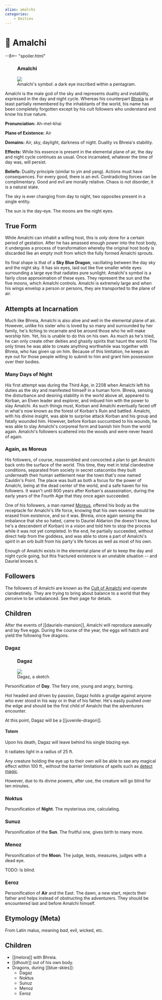 ```yaml
---
alias: amalchi
categories:
    - Deities
---
```

# 🔐 Amalchi

--8<-- "spoiler.html"

<figure class="infobox right">
  <h3>Amalchi</h3>
  <a href="/assets/images/amalchi-symbol-full.png">
    <img src="/assets/images/amalchi-symbol-tiny.png" />
  </a>
  <figcaption>
    Amalchi's symbol: a dark eye inscribed within a pentagram.
  </figcaption>
</figure>

Amalchi is the male god of the sky and represents duality and instability, expressed in the day and night cycle. Whereas his counterpart [Bhreia](bhreia.md) is at least partially remembered by the inhabitants of the world, his name has been completely forgotten except by his cult followers who understand and know his true nature.

**Pronunciation:** Ah-mel-khai

**Plane of Existence:** Air

**Domains:** Air, sky, daylight, darkness of night. Duality vs Bhreia's stability.

**Effects:** While his essence is present in the elemental plane of air, the day and night cycle continues as usual. Once incarnated, whatever the time of day was, will persist.

**Beliefs:** Duality principle (similar to yin and yang). Actions must have consequences. For every good, there is an evil. Contradicting forces can be complimentary. Good and evil are morally relative. Chaos is not disorder, it is a natural state.

The sky is ever changing from day to night, two opposites present in a single entity.

The sun is the day-eye. The moons are the night eyes.

## True Form

While Amalchi can inhabit a willing host, this is only done for a certain period of gestation. After he has amassed enough power into the host body, it undergoes a process of transformation whereby the original host body is discarded like an empty molt from which the fully formed Amalchi sprouts.

Its final shape is that of a **Sky Blue Dragon**, vacillating between the day sky and the night sky. It has six eyes, laid out like five smaller white eyes surrounding a large eye that radiates pure sunlight. Amalchi's symbol is a fairly close approximation of these eyes. They represent the sun and the five moons, which Amalchi controls. Amalchi is extremely large and when his wings envelop a person or persons, they are transported to the plane of air.

## Attempts at Incarnation

Much like Bhreia, Amalchi is also alive and well in the elemental plane of air. However, unlike his sister who is loved by so many and surrounded by her family, he's itching to incarnate and be around those who he will make worship him. Yet, his is unable to do this on his own. As much as he's tried, he can only create other deities and ghastly spirits that haunt the world. The only times he was able to create anything worthwhile was together with Bhreia, who has given up on him. Because of this limitation, he keeps an eye out for those people willing to submit to him and grant him possession over their bodies.

### Many Days of Night

His first attempt was during the Third Age, in 2208 when Amalchi left his duties as the sky and manifested himself in a human form. Bhreia, sensing the disturbance and desiring stability in the world above all, appeared to Korban, an Elven leader and explorer, and imbued him with the power to slay Amalchi. As such things must, Korban and Amalchi eventually faced off in what's now known as the forest of Korban's Ruin and battled. Amalchi, with his divine insight, was able to surprise attack Korban and his group and fatally wounded him. However, before Korban succumbed to his wounds, he was able to slay Amalchi's corporeal form and banish him from the world again. Amalchi's followers scattered into the woods and were never heard of again.

### Again, as Moreus

His followers, of course, reassembled and concocted a plan to get Amalchi back onto the surface of the world. This time, they met in total clandestine conditions, separated from society in secret catacombs they built underneath their human settlement near the town that's now named Cauldin's Point. The place was built as both a focus for the power of Amalchi, being at the dead center of the world, and a safe haven for his followers. It wasn't until 800 years after Korban's assassination, during the early years of the Fourth Age that they once again succeeded.

One of his followers, a man named [Moreus](../adventures/dauriels-mansion/npcs/moreus.md), offered his body as the receptacle for Amalchi's life force, knowing that his own essence would be erased from existence, and so it was. Bhreia, once again sensing the imbalance that she so hated, came to Dauriel Aldarion (he doesn't know, but he's a descendent of Korban) in a vision and told him to stop the process while it was not yet completed. In the end, he partially succeeded, without direct help from the goddess, and was able to store a part of Amalchi's spirit in an orb built from his party's life forces as well as most of his own.

Enough of Amalchi exists in the elemental plane of air to keep the day and night cycle going, but this fractured existence is an unstable situation -- and Dauriel knows it.

## Followers

The followers of Amalchi are known as the [Cult of Amalchi](../adventures/dauriels-mansion/organizations/cult-of-amalchi.md) and operate clandestinely. They are trying to bring about balance to a world that they perceive to be unbalanced. See their page for details.

## Children

After the events of [[dauriels-mansion]], Amalchi will reproduce asexually and lay five eggs. During the course of the year, the eggs will hatch and yield the following five dragons.

### Dagaz

<figure class="infobox right">
  <h3>Dagaz</h3>
  <a href="/assets/images/dagaz-full.png">
    <img src="/assets/images/dagaz-tiny.png" />
  </a>
  <figcaption>
    Dagaz, a sketch.
  </figcaption>
</figure>

Personification of **Day**. The fiery one, young and angry, burning.

Hot headed and driven by passion, Dagaz holds a grudge against anyone who ever stood in his way or in that of his father. He's easily pushed over the edge and should be the first child of Amalchi that the adventurers encounter.

At this point, Dagaz will be a [[juvenile-dragon]].

#### Totem

Upon his death, Dagaz will leave behind his single blazing eye.

It radiates light in a radius of 25 ft.

Any creature holding the eye up to their own will be able to see any magical effect within 100 ft., without the barrier limitations of spells such as [detect magic](https://roll20.net/compendium/dnd5e/Detect%20Magic).

However, due to its divine powers, after use, the creature will go blind for ten minutes.

### Noktus

Personification of **Night**. The mysterious one, calculating.

### Sunuz

Personification of the **Sun**. The fruitful one, gives birth to many more.

### Menoz

Personification of the **Moon**. The judge, tests, measures, judges with a dead eye.

TODO: Is blind.

### Eeroz

Personification of **Air** and the East. The dawn, a new start, rejects their father and helps instead of obstructing the adventurers. They should be encountered last and before Amalchi himself.

## Etymology (Meta)

From Latin malus, meaning *bad*, evil, wicked, etc.

## Children

- [[melora]] with Bhreia.
- [[dhoutr]] out of his own body.
- Dragons, during [[blue-skies]]:
  - Dagaz
  - Noktus
  - Sunuz
  - Menoz
  - Eeroz
